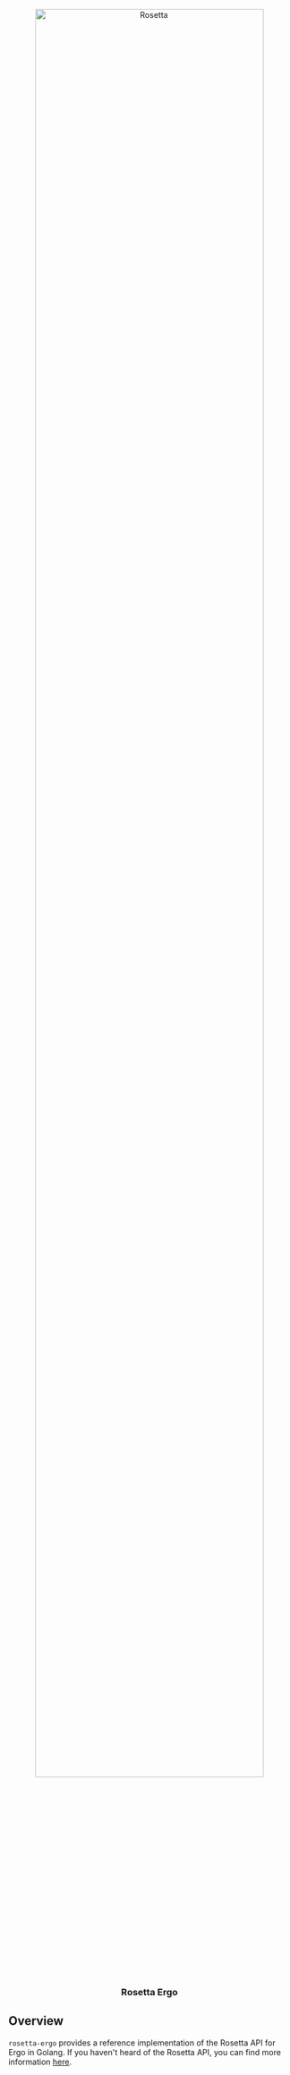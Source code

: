 <p align="center">
  <a href="https://www.rosetta-api.org">
    <img width="90%" alt="Rosetta" src="https://www.rosetta-api.org/img/rosetta_header.png">
  </a>
</p>
<h3 align="center">
   Rosetta Ergo
</h3>

## Overview
`rosetta-ergo` provides a reference implementation of the Rosetta API for Ergo in Golang. If you haven't heard of the Rosetta API, you can find more information [here](https://rosetta-api.org).

